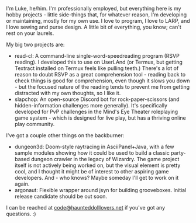 I'm Luke, he/him. I'm professionally employed, but everything here is my hobby projects - little side-things that, for whatever reason, I'm developing or maintaining, mostly for my own use. I love to program, I love to LARP, and I love sewing and purse design. A little bit of everything, you know; can't rest on your laurels. 

My big two projects are: 
- read-cl: A command-line single-word-speedreading program (RSVP reading). I developed this to use on UserLAnd (or Termux, but getting Textract installed on Termux feels like pulling teeth.) There's a lot of reason to doubt RSVP as a great comprehension tool - reading back to check things is good for comprehension, even though it slows you down - but the focused nature of the reading tends to prevent me from getting distracted with my own thoughts, so I like it.
- slapchop: An open-source Discord bot for rock-paper-scissors (and hidden-information challenges more generally). It's specifically developed for PvP challenges in the Mind's Eye Theater roleplaying game system - which is designed for live play, but has a thriving online play community. 

I've got a couple other things on the backburner: 
- dungeon3d: Doom-style raytracing in AsciiPanel+Java, with a few sample modules showing how it could be used to build a classic party-based dungeon crawler in the legacy of Wizardry. The game project itself is not actively being worked on, but the visual element is pretty cool, and I thought it might be of interest to other aspiring game developers. And - who knows? Maybe someday I'll get to work on it again.
- argonaut: Flexible wrapper around jsyn for building grooveboxes. Initial release candidate should be out soon.

I can be reached at code@haunteddolllovers.net if you've got any questions. :)

<!---
luke-hdl/luke-hdl is a ✨ special ✨ repository because its `README.md` (this file) appears on your GitHub profile.
You can click the Preview link to take a look at your changes.
--->
